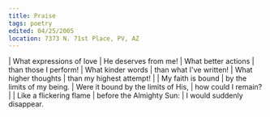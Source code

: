```yaml
---
title: Praise
tags: poetry
edited: 04/25/2005
location: 7373 N. 71st Place, PV, AZ
---
```


| What expressions of love
|   He deserves from me!
| What better actions
|   than those I perform!
| What kinder words
|   than what I've written!
| What higher thoughts
|   than my highest attempt!
|
| My faith is bound
| by the limits of my being.
| Were it bound by the limits of His,
| how could I remain?
|
| Like a flickering flame
| before the Almighty Sun:
| I would suddenly disappear.
